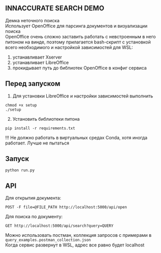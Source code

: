 ## INNACCURATE SEARCH DEMO
Демка неточного поиска\
Использует OpenOffice для парсинга документов и визуализации поиска\
OpenOffice очень сложно заставить работать с невстроенным в него питоном на винде, поэтому прилагается bash-скрипт с установкой всего необходимого и настройкой зависимостей для WSL:
1. устанавливает Xserver
2. устанавливает LibreOffice
3. прокидывает путь до библиотек OpenOffice в конфиг сервиса

## Перед запуском
1. Для установки LibreOffice и настройки зависимостей выполнить
```
chmod +x setup
./setup
```
2. Установить библиотеки питона
```
pip install -r requirements.txt
```
!!! Не должно работать в виртуальных средах Conda, хотя иногда работает. Лучше не пытаться

## Запуск
```
python run.py
```

## API
Для открытия документа:
```
POST -F file=@FILE_PATH http://localhost:5000/api/open
```
Для поиска по документу:
```
GET http://localhost:5000/api/search?query=QUERY
```
Можно использовать постман, коллекция запросов с примерами в `query_examples.postman_collection.json`\
Когда сервис развернут в WSL, адрес все равно будет localhost
